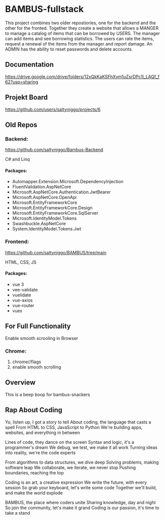 # BAMBUS-fullstack

This project combines two older repostiories, one for the backend and the other for the fronted. Together they create a website that allows a MANGER to manage a catalog of items that can be borrowed by USERS. The manager can add items and see borrowing statistics. The users can rate the items, request a renewal of the items from the manager and report damage. An ADMIN has the ability to reset passwords and delete accounts.

## Documentation
https://drive.google.com/drive/folders/12xQkKaKSFhXym1uZsrDPc1l_LAQf_f62?usp=sharing

## Projekt Board
https://github.com/users/saltyniggo/projects/6


## Old Repos
### Backend: 
https://github.com/saltyniggo/Bambus-Backend

C# and Linq

#### Packages: 
  - Automapper.Extension.Microsoft.DependencyInjection
  - FluentValidation.AspNetCore
  - Microsoft.AspNetCore.Authentication.JwtBearer
  - Microsoft.AspNetCore.OpenApi	
  - Microsoft.EntityFrameworkCore
  - Microsoft.EntityFrameworkCore.Design
  - Microsoft.EntityFrameworkCore.SqlServer
  - Microsoft.IdentityModel.Tokens
  - Swashbuckle.AspNetCore
  - System.IdentityModel.Tokens.Jwt

### Frontend: 
https://github.com/saltyniggo/BAMBUS/tree/main

HTML, CSS, JS

#### Packages: 
  - vue 3
  - vee-validate
  - vuelidate
  - vue-axios
  - vue-router
  - vuex



## For Full Functionality

Enable smooth scrooling in Browser

### Chrome: 
1. chrome//flags
2. enable smooth scrolling

## Overview

This is a beep boop for bambus-snackers

## Rap About Coding

Yo, listen up, I got a story to tell
About coding, the language that casts a spell
From HTML to CSS, JavaScript to Python
We're building apps, websites, and everything in between

Lines of code, they dance on the screen
Syntax and logic, it's a programmer's dream
We debug, we test, we make it all work
Turning ideas into reality, we're the code experts

From algorithms to data structures, we dive deep
Solving problems, making software leap
We collaborate, we iterate, we never stop
Pushing boundaries, reaching the top

Coding is an art, a creative expression
We write the future, with every session
So grab your keyboard, let's write some code
Together we'll build, and make the world explode

BAMBUS, the place where coders unite
Sharing knowledge, day and night
So join the community, let's make it grand
Coding is our passion, it's time to take a stand

